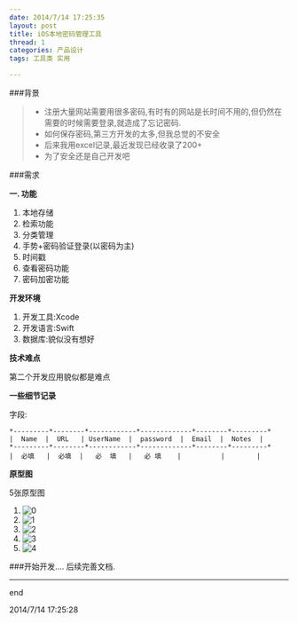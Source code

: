 ```yaml
---
date: 2014/7/14 17:25:35 
layout: post
title: iOS本地密码管理工具
thread: 1
categories: 产品设计
tags: 工具类 实用

---
```


###背景

>* 注册大量网站需要用很多密码,有时有的网站是长时间不用的,但仍然在需要的时候需要登录,就造成了忘记密码.
>* 如何保存密码,第三方开发的太多,但我总觉的不安全
>* 后来我用excel记录,最近发现已经收录了200+
>* 为了安全还是自己开发吧

###需求

**一. 功能**

1. 本地存储
2. 检索功能
3. 分类管理
4. 手势+密码验证登录(以密码为主)
5. 时间戳
6. 查看密码功能
7. 密码加密功能

**开发环境**

1. 开发工具:Xcode
2. 开发语言:Swift
3. 数据库:貌似没有想好

**技术难点**

第二个开发应用貌似都是难点

**一些细节记录**

字段:

	*---------*--------*------------*-------------*--------*---------*
	|  Name  |  URL   | UserName  |  password  |  Email  |  Notes  |
	*---------*--------*------------*-------------*--------*---------*
	|  必填   |  必填  |   必  填   |   必 填    |          |        |

**原型图**

5张原型图

1. ![0](http://tblogmarkdown.qiniudn.com/%E5%8E%9F%E5%9E%8B%E5%9B%BE0.JPG)
2. ![1](http://tblogmarkdown.qiniudn.com/%E5%8E%9F%E5%9E%8B%E5%9B%BE1.JPG)
3. ![2](http://tblogmarkdown.qiniudn.com/%E5%8E%9F%E5%9E%8B%E5%9B%BE2.JPG)
4. ![3](http://tblogmarkdown.qiniudn.com/%E5%8E%9F%E5%9E%8B%E5%9B%BE3.JPG)
5. ![4](http://tblogmarkdown.qiniudn.com/%E5%8E%9F%E5%9E%8B%E5%9B%BE4.JPG)

###开始开发....
后续完善文档.

----------------

end

2014/7/14 17:25:28 
